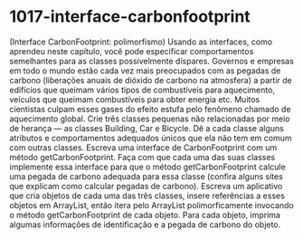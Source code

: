 # 1017-interface-carbonfootprint
(Interface CarbonFootprint: polimorfismo) Usando as interfaces, como aprendeu neste capítulo, você pode especificar comportamentos semelhantes para as classes possivelmente díspares. Governos e empresas em todo o mundo estão cada vez mais preocupados
com as pegadas de carbono (liberações anuais de dióxido de carbono na atmosfera) a partir de edifícios que queimam vários tipos de
combustíveis para aquecimento, veículos que queimam combustíveis para obter energia etc. Muitos cientistas culpam esses gases do efeito
estufa pelo fenômeno chamado de aquecimento global. Crie três classes pequenas não relacionadas por meio de herança — as classes
Building, Car e Bicycle. Dê a cada classe alguns atributos e comportamentos adequados únicos que ela não tem em comum com
outras classes. Escreva uma interface de CarbonFootprint com um método getCarbonFootprint. Faça com que cada uma das
suas classes implemente essa interface para que o método getCarbonFootprint calcule uma pegada de carbono adequada para essa
classe (confira alguns sites que explicam como calcular pegadas de carbono). Escreva um aplicativo que cria objetos de cada uma das três
classes, insere referências a esses objetos em ArrayList<CarbonFootprint>, então itera pelo ArrayList polimorficamente invocando o método getCarbonFootprint de cada objeto. Para cada objeto, imprima algumas informações de identificação e a pegada de
carbono do objeto.
